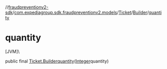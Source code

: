 //[fraudpreventionv2-sdk](../../../../index.md)/[com.expediagroup.sdk.fraudpreventionv2.models](../../index.md)/[Ticket](../index.md)/[Builder](index.md)/[quantity](quantity.md)

# quantity

[JVM]\

public final [Ticket.Builder](index.md)[quantity](quantity.md)([Integer](https://docs.oracle.com/javase/8/docs/api/java/lang/Integer.html)quantity)
